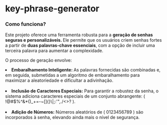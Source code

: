 # key-phrase-generator

### Como funciona?
 <p>Este projeto oferece uma ferramenta robusta para a <strong>geração de senhas seguras e personalizáveis.
 </strong> Ele permite que os usuários criem senhas fortes a partir de <strong>duas palavras-chave essenciais</strong>, com a opção de incluir uma terceira palavra para aumentar a complexidade.</p>
 <p>O processo de geração envolve:
  <li><strong>Embaralhamento Inteligente: </strong>As palavras fornecidas são combinadas e, em seguida, submetidas a um algoritmo de embaralhamento para maximizar a aleatoriedade e dificultar a adivinhação.</li><br>
  <li><strong>Inclusão de Caracteres Especiais:</strong> Para garantir a robustez da senha, o sistema adiciona caracteres especiais de um conjunto abrangente: ( !@#$%^&*()_+=-~[]{}\|;:'",./<>? ).</li><br>
  <li><strong>Adição de Números:</strong> Números aleatórios de ( 0123456789 ) são incorporados à senha, elevando ainda mais o nível de segurança.</li>
</p>
